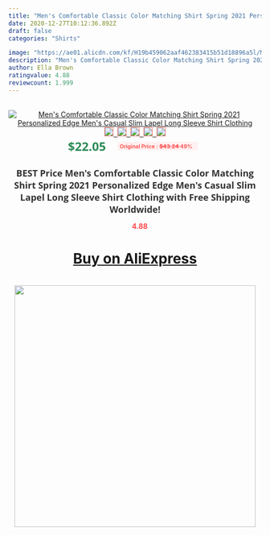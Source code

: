```yaml
---
title: "Men's Comfortable Classic Color Matching Shirt Spring 2021 Personalized Edge Men's Casual Slim Lapel Long Sleeve Shirt Clothing"
date: 2020-12-27T10:12:36.892Z
draft: false
categories: "Shirts"

image: "https://ae01.alicdn.com/kf/H19b459062aaf462383415b51d18896a5l/Men-s-Comfortable-Classic-Color-Matching-Shirt-Spring-2021-Personalized-Edge-Men-s-Casual-Slim-Lapel.jpg"
description: "Men's Comfortable Classic Color Matching Shirt Spring 2021 Personalized Edge Men's Casual Slim Lapel Long Sleeve Shirt Clothing"
author: Ella Brown
ratingvalue: 4.88
reviewcount: 1.999
---
```

<br>
<div style="text-align: center;">
<a href="https://s.click.aliexpress.com/e/_9vpPh3" target="_blank" rel="nofollow noopener noreferrer"><img alt="Men's Comfortable Classic Color Matching Shirt Spring 2021 Personalized Edge Men's Casual Slim Lapel Long Sleeve Shirt Clothing" class="magnifier-image" src="https://ae01.alicdn.com/kf/H19b459062aaf462383415b51d18896a5l/Men-s-Comfortable-Classic-Color-Matching-Shirt-Spring-2021-Personalized-Edge-Men-s-Casual-Slim-Lapel.jpg_640x640.jpg">
<br>
<img style="border:1px solid salmon" src="https://ae01.alicdn.com/kf/H19b459062aaf462383415b51d18896a5l/Men-s-Comfortable-Classic-Color-Matching-Shirt-Spring-2021-Personalized-Edge-Men-s-Casual-Slim-Lapel.jpg_120x120.jpg">&nbsp;&nbsp;<img style="border:1px solid salmon" src="https://ae01.alicdn.com/kf/He6086a2dd3cf4d629e7182ab84e51818n/Men-s-Comfortable-Classic-Color-Matching-Shirt-Spring-2021-Personalized-Edge-Men-s-Casual-Slim-Lapel.jpg_120x120.jpg">&nbsp;&nbsp;<img style="border:1px solid salmon" src="https://ae01.alicdn.com/kf/Hb0400ea618404d99b245dcc61ab380e14/Men-s-Comfortable-Classic-Color-Matching-Shirt-Spring-2021-Personalized-Edge-Men-s-Casual-Slim-Lapel.jpg_120x120.jpg">&nbsp;&nbsp;<img style="border:1px solid salmon" src="https://ae01.alicdn.com/kf/Hdaaa22235e5b45caacc7f85b8f832c10j/Men-s-Comfortable-Classic-Color-Matching-Shirt-Spring-2021-Personalized-Edge-Men-s-Casual-Slim-Lapel.jpg_120x120.jpg">&nbsp;&nbsp;<img style="border:1px solid salmon" src="https://ae01.alicdn.com/kf/H521cf157d4c44e829fa9e2194a841e17L/Men-s-Comfortable-Classic-Color-Matching-Shirt-Spring-2021-Personalized-Edge-Men-s-Casual-Slim-Lapel.jpg_120x120.jpg"></a></div><br0>
<div style="text-align: center;"><span style="background-color: white; border: 0px; box-sizing: border-box; color: seagreen; display: inline-block; font-family: &quot;open sans&quot; , &quot;arial&quot; , &quot;helvetica&quot; , sans-serif , &quot;heiti&quot;; font-size: 24px; font-stretch: inherit; font-weight: 700; line-height: inherit; margin: 0px 10px 0px 0px; padding: 0px; vertical-align: middle;">$22.05 </span>
<span style="background: rgb(255 , 241 , 241); border-radius: 3px; border: 0px; box-sizing: border-box; color: #ff4747; display: inline-block; font-family: inherit; font-size: 12px; font-stretch: inherit; font-style: inherit; font-variant: inherit; font-weight: 600; line-height: inherit; margin: 0px; padding: 2px 5px; transform: scale(0.9); vertical-align: middle;">Original Price : <b style="text-decoration: line-through;">$43.24 </b> 49%&nbsp;&nbsp;</span></div>
<h1 style="color: #333333; display: inline-block; font-family: &quot;open sans&quot; , &quot;arial&quot; , &quot;helvetica&quot; , sans-serif , &quot;heiti&quot;; font-size: 18px; font-stretch: inherit; font-weight: 700; text-align: center;">BEST Price Men's Comfortable Classic Color Matching Shirt Spring 2021 Personalized Edge Men's Casual Slim Lapel Long Sleeve Shirt Clothing with Free Shipping Worldwide!</h1>
<div style="color: #ff4747; text-align: center;">
<img src="https://4.bp.blogspot.com/-M0ZcTcb-5uY/XleCXlxnR4I/AAAAAAAAAEc/OrjgMkXV1oMQFaCRZj5HQwOCBcu3w1FegCPcBGAYYCw/s1600/star.png" style="height: 15px;">&nbsp;<b>4.88</b></div>
<div class="button_cont" align="center"><a class="buynow_a" href="https://s.click.aliexpress.com/e/_9vpPh3" target="_blank" rel="nofollow noopener noreferrer"><H1>Buy on AliExpress</H1></a></div><br>
<div class="separator" style="clear: both; text-align: center;">
<img src="https://lh3.googleusercontent.com/-pTy5HemUv9M/XlePHvY0dAI/AAAAAAAAAE4/0nX5iRUoIWY8eMW9Dpxeirr157OZliDIgCLcBGAsYHQ/s1600/badge.gif" width="480">
</div>
